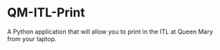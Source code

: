 QM-ITL-Print
============

A Python application that will allow you to print in the ITL at Queen Mary from your laptop.
